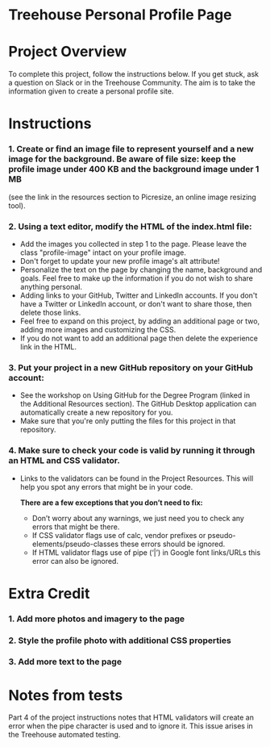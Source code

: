 # Treehouse Personal Profile Page

# Project Overview

To complete this project, follow the instructions below. If you get stuck, ask a question on Slack or in the Treehouse Community. The aim is to take the information given to create a personal profile site.

# Instructions

### 1. Create or find an image file to represent yourself and a new image for the background. Be aware of file size: keep the profile image under 400 KB and the background image under 1 MB

(see the link in the resources section to Picresize, an online image resizing tool).

### 2. Using a text editor, modify the HTML of the index.html file:

- Add the images you collected in step 1 to the page. Please leave the class "profile-image" intact on your profile image.
- Don't forget to update your new profile image's alt attribute!
- Personalize the text on the page by changing the name, background and goals. Feel free to make up the information if you do not wish to share anything personal.
- Adding links to your GitHub, Twitter and LinkedIn accounts. If you don't have a Twitter or LinkedIn account, or don't want to share those, then delete those links.
- Feel free to expand on this project, by adding an additional page or two, adding more images and customizing the CSS.
- If you do not want to add an additional page then delete the experience link in the HTML.

### 3. Put your project in a new GitHub repository on your GitHub account:

- See the workshop on Using GitHub for the Degree Program (linked in the Additional Resources section). The GitHub Desktop application can automatically create a new repository for you.
- Make sure that you're only putting the files for this project in that repository.

### 4. Make sure to check your code is valid by running it through an HTML and CSS validator.

- Links to the validators can be found in the Project Resources. This will help you spot any errors that might be in your code.

  **There are a few exceptions that you don’t need to fix:**

  - Don’t worry about any warnings, we just need you to check any errors that might be there.
  - If CSS validator flags use of calc, vendor prefixes or pseudo-elements/pseudo-classes these errors should be ignored.
  - If HTML validator flags use of pipe (‘|’) in Google font links/URLs this error can also be ignored.

# Extra Credit

### 1. Add more photos and imagery to the page

### 2. Style the profile photo with additional CSS properties

### 3. Add more text to the page

# Notes from tests

Part 4 of the project instructions notes that HTML validators will create an error when the pipe character is used and to ignore it. This issue arises in the Treehouse automated testing.
